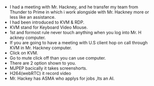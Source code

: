 - I had a meeting with Mr. Hackney, and he transfer my team from Thunder to Prime in which i work alongside with Mr. Hackney more or less like an assistance.
- I had been introduced to KVM & RDP.
- KVM stand for Keyboard Video Mouse.
- 1st and formost rule never touch anything when you log into Mr. H ackney computer.
- If you are going to have a meeting with U.S client hop on call through KVM in Mr. Hackney computer.
- Click on KVM.
- Go to mute click off than you can use computer.
- There are 2 option shown to you.
- MJPEP bacically it takes screenshorts.
- H264(webRTC) it record video
- Mr. Hackey has ASMA who applys for jobs ,Its an AI.

